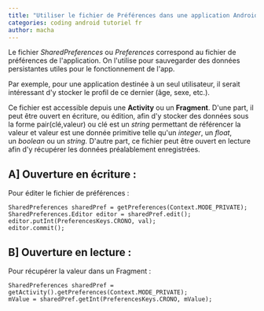 ```yaml
---
title: "Utiliser le fichier de Préférences dans une application Android"
categories: coding android tutoriel fr
author: macha
---
```


Le fichier _SharedPreferences_ ou _Preferences_ correspond au fichier de
préférences de l'application. On l'utilise pour sauvegarder des données
persistantes utiles pour le fonctionnement de l'app.

Par exemple, pour une application destinée à un seul utilisateur, il serait
intéressant d'y stocker le profil de ce dernier (âge, sexe, etc.).

Ce fichier est accessible depuis une **Activity** ou un **Fragment**. D'une part,
il peut être ouvert en écriture, ou édition, afin d'y stocker des données sous
la forme pair(clé,valeur) ou clé est un _string_ permettant de référencer la
valeur et valeur est une donnée primitive telle qu'un _integer_, un _float_,
un _boolean_ ou un _string._ D'autre part, ce fichier peut être ouvert en
lecture afin d'y récupérer les données préalablement enregistrées.

## A] Ouverture en écriture :

Pour éditer le fichier de préférences :

    SharedPreferences sharedPref = getPreferences(Context.MODE_PRIVATE);
    SharedPreferences.Editor editor = sharedPref.edit();
    editor.putInt(PreferencesKeys.CRONO, val);
    editor.commit();

## B] Ouverture en lecture :

Pour récupérer la valeur dans un Fragment :

    SharedPreferences sharedPref = getActivity().getPreferences(Context.MODE_PRIVATE);
    mValue = sharedPref.getInt(PreferencesKeys.CRONO, mValue);
